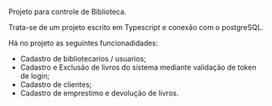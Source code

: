 Projeto para controle de Biblioteca.

Trata-se de um projeto escrito em Typescript e conexão com o postgreSQL.

Há no projeto as seguintes funcionadidades:
- Cadastro de bibliotecarios / usuarios;
- Cadastro e Exclusão de livros do sistema mediante validação de token de login;
- Cadastro de clientes;
- Cadastro de emprestimo e devolução de livros.


